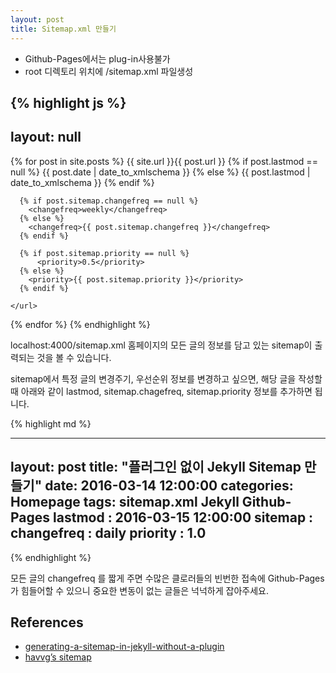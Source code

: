```yaml
---
layout: post
title: Sitemap.xml 만들기
---
```


* Github-Pages에서는 plug-in사용불가
* root 디렉토리 위치에 /sitemap.xml 파일생성

{% highlight js %}
---
layout: null
---
<?xml version="1.0" encoding="UTF-8"?>
<urlset xmlns:xsi="http://www.w3.org/2001/XMLSchema-instance" xsi:schemaLocation="http://www.sitemaps.org/schemas/sitemap/0.9 http://www.sitemaps.org/schemas/sitemap/0.9/sitemap.xsd" xmlns="http://www.sitemaps.org/schemas/sitemap/0.9">
  {% for post in site.posts %}
    <url>
      <loc>{{ site.url }}{{ post.url }}</loc>
      {% if post.lastmod == null %}
        <lastmod>{{ post.date | date_to_xmlschema }}</lastmod>
      {% else %}
        <lastmod>{{ post.lastmod | date_to_xmlschema }}</lastmod>
      {% endif %}

      {% if post.sitemap.changefreq == null %}
        <changefreq>weekly</changefreq>
      {% else %}
        <changefreq>{{ post.sitemap.changefreq }}</changefreq>
      {% endif %}

      {% if post.sitemap.priority == null %}
          <priority>0.5</priority>
      {% else %}
        <priority>{{ post.sitemap.priority }}</priority>
      {% endif %}

    </url>
  {% endfor %}
</urlset>
{% endhighlight %}

localhost:4000/sitemap.xml
홈페이지의 모든 글의 정보를 담고 있는 sitemap이 출력되는 것을 볼 수 있습니다.

sitemap에서 특정 글의 변경주기, 우선순위 정보를 변경하고 싶으면,
해당 글을 작성할 때 아래와 같이 lastmod, sitemap.chagefreq, sitemap.priority 정보를 추가하면 됩니다.

{% highlight md %}

---
layout: post
title:  "플러그인 없이 Jekyll Sitemap 만들기"
date:   2016-03-14 12:00:00
categories: Homepage
tags: sitemap.xml Jekyll Github-Pages
lastmod : 2016-03-15 12:00:00
sitemap :
  changefreq : daily
  priority : 1.0
---
{% endhighlight %}

모든 글의 changefreq 를 짧게 주면 수많은 클로러들의 빈번한 접속에
Github-Pages가 힘들어할 수 있으니 중요한 변동이 없는 글들은 넉넉하게 잡아주세요.

## References

  * [generating-a-sitemap-in-jekyll-without-a-plugin](http://davidensinger.com/2013/03/generating-a-sitemap-in-jekyll-without-a-plugin/)
  * [havvg’s sitemap](https://github.com/havvg/havvg.github.com/blob/master/sitemap.xml)


